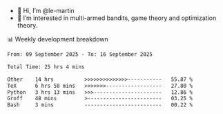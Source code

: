 - 👋 Hi, I’m @le-martin
- 👀 I’m interested in multi-armed bandits, game theory and optimization theory.
<!---- 💞️ I’m looking to collaborate on ...
- 📫 How to reach me ...-->

<!---
Tutorial for using WakaTime stats in GitHub profile: https://github.com/athul/waka-readme
-->

📊 Weekly development breakdown
<!--START_SECTION:waka-->

```txt
From: 09 September 2025 - To: 16 September 2025

Total Time: 25 hrs 4 mins

Other    14 hrs          >>>>>>>>>>>>>>-----------   55.87 %
TeX      6 hrs 58 mins   >>>>>>>------------------   27.80 %
Python   3 hrs 13 mins   >>>----------------------   12.86 %
Groff    48 mins         >------------------------   03.25 %
Bash     3 mins          -------------------------   00.22 %
```

<!--END_SECTION:waka-->

<!---
le-martin/le-martin is a ✨ special ✨ repository because its `README.md` (this file) appears on your GitHub profile.
You can click the Preview link to take a look at your changes.
--->
